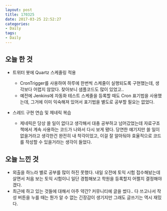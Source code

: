 ```yaml
---
layout: post
title: 170325
date: 2017-03-25 22:52:27
categories:
- Daily
tags:
- Daily
---
```


## 오늘 한 것

*   트위터 봇에 Quartz 스케줄링 적용

    *   CronTrigger를 사용하여 하루에 한번씩 스케줄이 실행되도록 구현했는데, 생각보다 어렵지 않았다. 찾아보니 샘플코드도 많이 있었고..
    *   예전에 Jenkins에 자동화 테스트 스케줄을 등록할 때도 Cron 표기법을 사용했는데, 그거에 이미 익숙해져 있어서 표기법을 별도로 공부할 필요는 없었다.

*   스레드 구현 연습 및 제네릭 복습

    *   제네릭은 당상 쓸 일이 없다고 생각해서 대충 공부하고 넘어갔었는데 자료구조 책에서 계속 사용하는 코드가 나와서 다시 보게 됐다. 당연한 얘기지만 쓸 일이 없을거라고 생각한건 완전히 내 착각이었고, 이걸 잘 알아둬야 효율적으로 코드를 작성할 수 있을거라는 생각이 들었다.


## 오늘 느낀 것

*   외출을 하느라 별로 공부를 많이 하진 못했다. 내일 오전에 토익 시험 접수해놨는데 살면서 처음 보는 토익 시험이니 일단 경험해보고 학원을 등록할지 어쩔지 결정해야겠다.
*   최근에 하고 있는 것들에 대해서 아주 약간? 커뮤니티에 글을 썼다.. 다 쓰고나서 작성 버튼을 누를 때는 뭔가 알 수 없는 긴장감이 생기지만 그래도 글쓰기는 역시 재밌다.
